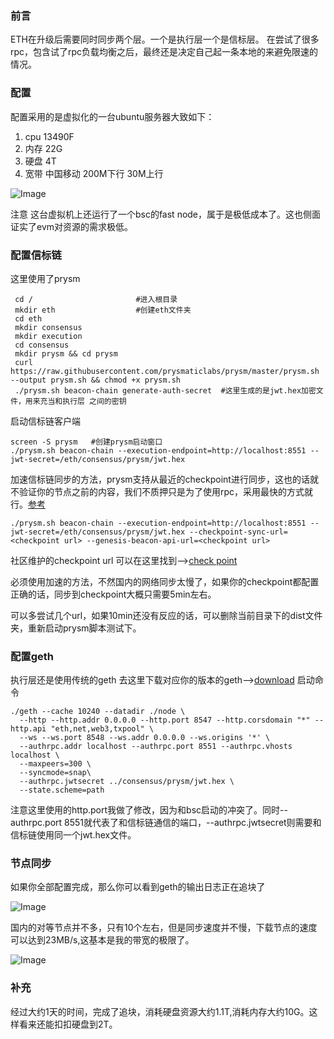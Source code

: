### 前言
ETH在升级后需要同时同步两个层。一个是执行层一个是信标层。
在尝试了很多rpc，包含试了rpc负载均衡之后，最终还是决定自己起一条本地的来避免限速的情况。

### 配置
配置采用的是虚拟化的一台ubuntu服务器大致如下：

1. cpu 13490F
2. 内存 22G
3. 硬盘 4T
4. 宽带 中国移动 200M下行 30M上行

![Image](https://github.com/user-attachments/assets/4f92cffe-8073-4937-ab18-56bcafdaf7ce)

注意 这台虚拟机上还运行了一个bsc的fast node，属于是极低成本了。这也侧面证实了evm对资源的需求极低。

### 配置信标链
这里使用了prysm
```
 cd /		                #进入根目录
 mkdir eth	                #创建eth文件夹
 cd eth
 mkdir consensus
 mkdir execution
 cd consensus
 mkdir prysm && cd prysm
 curl https://raw.githubusercontent.com/prysmaticlabs/prysm/master/prysm.sh --output prysm.sh && chmod +x prysm.sh
 ./prysm.sh beacon-chain generate-auth-secret  #这里生成的是jwt.hex加密文件，用来充当和执行层 之间的密钥
```
启动信标链客户端
```
screen -S prysm   #创建prysm启动窗口
./prysm.sh beacon-chain --execution-endpoint=http://localhost:8551 --jwt-secret=/eth/consensus/prysm/jwt.hex
```
加速信标链同步的方法，prysm支持从最近的checkpoint进行同步，这也的话就不验证你的节点之前的内容，我们不质押只是为了使用rpc，采用最快的方式就行。[参考](https://docs.prylabs.network/docs/prysm-usage/checkpoint-sync)
```
./prysm.sh beacon-chain --execution-endpoint=http://localhost:8551 --jwt-secret=/eth/consensus/prysm/jwt.hex --checkpoint-sync-url=<checkpoint url> --genesis-beacon-api-url=<checkpoint url>
```
社区维护的checkpoint url 可以在这里找到-->[check point](https://eth-clients.github.io/checkpoint-sync-endpoints/)

必须使用加速的方法，不然国内的网络同步太慢了，如果你的checkpoint都配置正确的话，同步到checkpoint大概只需要5min左右。

可以多尝试几个url，如果10min还没有反应的话，可以删除当前目录下的dist文件夹，重新启动prysm脚本测试下。

### 配置geth
执行层还是使用传统的geth
去这里下载对应你的版本的geth-->[download](https://geth.ethereum.org/downloads)
启动命令
```
./geth --cache 10240 --datadir ./node \
  --http --http.addr 0.0.0.0 --http.port 8547 --http.corsdomain "*" --http.api "eth,net,web3,txpool" \
  --ws --ws.port 8548 --ws.addr 0.0.0.0 --ws.origins '*' \
  --authrpc.addr localhost --authrpc.port 8551 --authrpc.vhosts localhost \
  --maxpeers=300 \
  --syncmode=snap\
  --authrpc.jwtsecret ../consensus/prysm/jwt.hex \
  --state.scheme=path
```
注意这里使用的http.port我做了修改，因为和bsc启动的冲突了。同时--authrpc.port 8551就代表了和信标链通信的端口，--authrpc.jwtsecret则需要和信标链使用同一个jwt.hex文件。

### 节点同步
如果你全部配置完成，那么你可以看到geth的输出日志正在追块了

![Image](https://github.com/user-attachments/assets/5cc0ba1e-80a8-47ba-ab25-c28f0b0c86c2)

国内的对等节点并不多，只有10个左右，但是同步速度并不慢，下载节点的速度可以达到23MB/s,这基本是我的带宽的极限了。

![Image](https://github.com/user-attachments/assets/b4947c9d-f6f3-41a7-8db2-38c795b30f73)

### 补充
经过大约1天的时间，完成了追块，消耗硬盘资源大约1.1T,消耗内存大约10G。这样看来还能扣扣硬盘到2T。